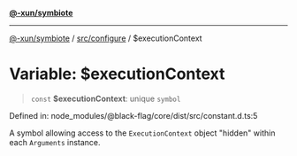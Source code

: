 [**@-xun/symbiote**](../../../README.md)

***

[@-xun/symbiote](../../../README.md) / [src/configure](../README.md) / $executionContext

# Variable: $executionContext

> `const` **$executionContext**: unique `symbol`

Defined in: node\_modules/@black-flag/core/dist/src/constant.d.ts:5

A symbol allowing access to the `ExecutionContext` object "hidden" within
each `Arguments` instance.
